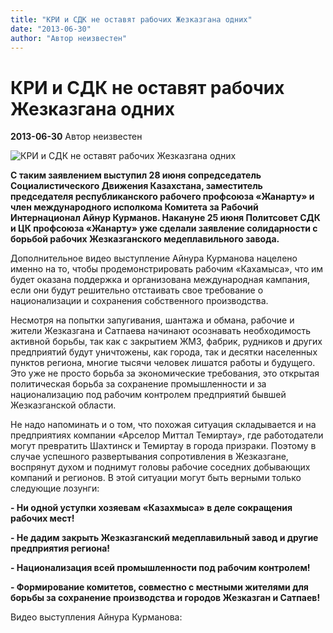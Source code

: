 ```yaml
---
title: "КРИ и СДК не оставят рабочих Жезказгана одних"
date: "2013-06-30"
author: "Автор неизвестен"
---
```


# КРИ и СДК не оставят рабочих Жезказгана одних

**2013-06-30** Автор неизвестен

![КРИ и СДК не оставят рабочих Жезказгана одних](http://socialismkz.info/?attachment_id=8638)

**С таким заявлением выступил 28 июня сопредседатель Социалистического Движения Казахстана, заместитель председателя республиканского рабочего профсоюза «Жанарту» и член международного исполкома Комитета за Рабочий Интернационал Айнур Курманов. Накануне 25 июня Политсовет СДК и ЦК профсоюза «Жанарту» уже сделали заявление солидарности с борьбой рабочих Жезказганского медеплавильного завода.**

Дополнительное видео выступление Айнура Курманова нацелено именно на то, чтобы продемонстрировать рабочим «Кахамыса», что им будет оказана поддержка и организована международная кампания, если они будут решительно отстаивать свое требование о национализации и сохранения собственного производства.

Несмотря на попытки запугивания, шантажа и обмана, рабочие и жители Жезказгана и Сатпаева начинают осознавать необходимость активной борьбы, так как с закрытием ЖМЗ, фабрик, рудников и других предприятий будут уничтожены, как города, так и десятки населенных пунктов региона, многие тысячи человек лишатся работы и будущего. Это уже не просто борьба за экономические требования, это открытая политическая борьба за сохранение промышленности и за национализацию под рабочим контролем предприятий бывшей Жезказганской области.

Не надо напоминать и о том, что похожая ситуация складывается и на предприятиях компании «Арселор Миттал Темиртау», где работодатели могут превратить Шахтинск и Темиртау в города призраки. Поэтому в случае успешного развертывания сопротивления в Жезказгане, воспрянут духом и поднимут головы рабочие соседних добывающих компаний и регионов. В этой ситуации могут быть верными только следующие лозунги:

**- Ни одной уступки хозяевам «Казахмыса» в деле сокращения рабочих мест!**

**- Не дадим закрыть Жезказганский медеплавильный завод и другие предприятия региона!**

**- Национализация всей промышленности под рабочим контролем!**

**- Формирование комитетов, совместно с местными жителями для борьбы за сохранение производства и городов Жезказган и Сатпаев!**

Видео выступления Айнура Курманова: